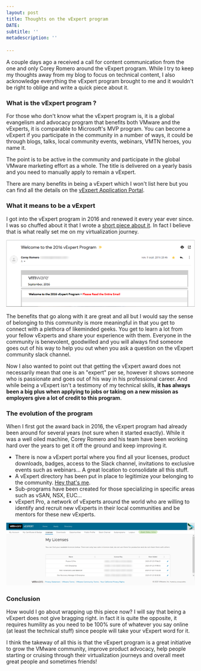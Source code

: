 ```yaml
---
layout: post
title: Thoughts on the vExpert program
DATE: 
subtitle: ''
metadescription: ''

---
```

A couple days ago a received a call for content communication from the one and only Corey Romero around the vExpert program. While I try to keep my thoughts away from my blog to focus on technical content, I also acknowledge everything the vExpert program brought to me and it wouldn't be right to oblige and write a quick piece about it.

### What is the vExpert program ?

For those who don't know what the vExpert program is, it is a global evangelism and advocacy program that benefits both VMware and the vExperts, it is comparable to Microsoft's MVP program. You can become a vExpert if you participate in the community in a number of ways, it could be through blogs, talks, local community events, webinars, VMTN heroes, you name it.

The point is to be active in the community and participate in the global VMware marketing effort as a whole. The title is delivered on a yearly basis and you need to manually apply to remain a vExpert.

There are many benefits in being a vExpert which I won't list here but you can find all the details on the [vExpert Application Portal](https://vexpert.vmware.com/). 

### What it means to be a vExpert

I got into the vExpert program in 2016 and renewed it every year ever since. I was so chuffed about it that I wrote a [short piece about it](https://www.vxav.fr/2016-09-21-vexpert-2016-program/). In fact I believe that is what really set me on my virtualization journey. 

![](/img/vexpert-mail-2016-1.png)

The benefits that go along with it are great and all but I would say the sense of belonging to this community is more meaningful in that you get to connect with a plethora of likeminded geeks. You get to learn a lot from your fellow vExperts and share your experience with them. Everyone in the community is benevolent, goodwilled and you will always find someone goes out of his way to help you out when you ask a question on the vExpert community slack channel.

Now I also wanted to point out that getting the vExpert award does not necessarily mean that one is an "expert" per se, however it shows someone who is passionate and goes out of his way in his professional career. And while being a vExpert isn't a testimony of my technical skills, **it has always been a big plus when applying to jobs or taking on a new mission as employers give a lot of credit to this program**.

### The evolution of the program

When I first got the award back in 2016, the vExpert program had already been around for several years (not sure when it started exactly). While it was a well oiled machine, Corey Romero and his team have been working hard over the years to get it off the ground and keep improving it. 

* There is now a vExpert portal where you find all your licenses, product downloads, badges, access to the Slack channel, invitations to exclusive events such as webinars... A great location to consolidate all this stuff.
* A vExpert directory has been put in place to legitimize your belonging to the community. [Hey that's me](https://vexpert.vmware.com/directory/832).
* Sub-programs have been created for those specializing in specific areas such as vSAN, NSX, EUC...
* vExpert Pro, a network of vExperts around the world who are willing to identify and recruit new vExperts in their local communities and be mentors for these new vExperts.

![](/img/vexpert-blog-pic2.png)

### Conclusion

How would I go about wrapping up this piece now? I will say that being a vExpert does not give bragging right. in fact it is quite the opposite, it requires humility as you need to be 100% sure of whatever you say online (at least the technical stuff) since people will take your vExpert word for it.

I think the takeway of all this is that the vExpert program is a great initiative to grow the VMware community, improve product advocacy, help people starting or cruising through their virtualization journeys and overall meet great people and sometimes friends!